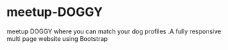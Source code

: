 # meetup-DOGGY
meetup DOGGY where you can match your dog profiles .A fully responsive multi page website using Bootstrap 
